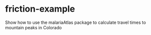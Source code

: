 # friction-example
Show how to use the malariaAtlas package to calculate travel times to mountain peaks in Colorado
